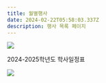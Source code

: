 ```yaml
---
title: 월별행사
date: 2024-02-22T05:58:03.337Z
description: 행사 목록 페이지
---
```

![](/img/학사일정1.png)

2024-2025학년도 학사일정표

![](/img/학사일정2.png)
